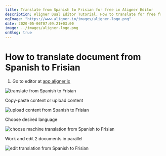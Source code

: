 ```yaml
---
title: Translate from Spanish to Frisian for free in Aligner Editor
description: Aligner Dual Editor Tutorial. How to translate for free from Spanish to Frisian. Aligner is multilingual document management platform. 
ogImage: "https://www.aligner.io/images/aligner-logo.png"
date: 2020-05-06T07:09:21+03:00
image: ../images/aligner-logo.png
onBlog: true
---
```


# How to translate document from Spanish to Frisian

1. Go to editor at [app.aligner.io](https://app.aligner.io "Aligner App web page")

![translate from Spanish to Frisian](../aligner-blank-editor.png "translate from Spanish to Frisian")

Copy-paste content or upload content

![upload content from Spanish to Frisian](../aligner-uploaded-document.png "upload content from Spanish to Frisian")

Choose desired language

![choose machine translation from Spanish to Frisian](../aligner-language-dropdown.png "choose machine translation from Spanish to Frisian")

Work and edit 2 documents in parallel

![edit translation from Spanish to Frisian](../aligner-double-sitded-editor.png "edit translation from Spanish to Frisian")

